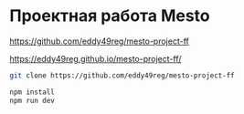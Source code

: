 # Проектная работа Mesto

https://github.com/eddy49reg/mesto-project-ff

https://eddy49reg.github.io/mesto-project-ff/

```bash
git clone https://github.com/eddy49reg/mesto-project-ff

npm install
npm run dev
```
